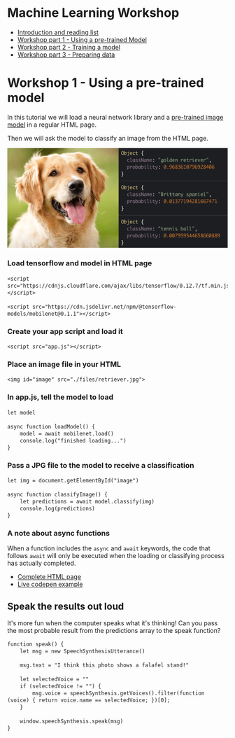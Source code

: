 # Machine Learning Workshop

- [Introduction and reading list](../README.md)
- [Workshop part 1 - Using a pre-trained Model](./workshop1.md)
- [Workshop part 2 - Training a model](./workshop2.md)
- [Workshop part 3 - Preparing data](./workshop3.md)

# Workshop 1 - Using a pre-trained model

In this tutorial we will load a neural network library and a [pre-trained image model](https://github.com/tensorflow/models/tree/master/research/slim#pre-trained-models) in a regular HTML page.

Then we will ask the model to classify an image from the HTML page.

![retriever](../images/retriever.png)

### Load tensorflow and model in HTML page

```
<script src="https://cdnjs.cloudflare.com/ajax/libs/tensorflow/0.12.7/tf.min.js"></script>

<script src="https://cdn.jsdelivr.net/npm/@tensorflow-models/mobilenet@0.1.1"></script>
```

### Create your app script and load it

```
<script src="app.js"></script>
```

### Place an image file in your HTML

```
<img id="image" src="./files/retriever.jpg">
```

### In app.js, tell the model to load

```
let model

async function loadModel() {
    model = await mobilenet.load()
    console.log("finished loading...")
}
```

### Pass a JPG file to the model to receive a classification

```
let img = document.getElementById("image")

async function classifyImage() {
    let predictions = await model.classify(img)
    console.log(predictions)
}
```

### A note about async functions

When a function includes the `async` and `await` keywords, the code that follows `await` will only be executed when the loading or classifying process has actually completed.

- [Complete HTML page](./files/workshop1.html)
- [Live codepen example](https://codepen.io/eerk/pen/JmKQLw)

## Speak the results out loud

It's more fun when the computer speaks what it's thinking! Can you pass the most probable result from the predictions array to the speak function?

```
function speak() {
    let msg = new SpeechSynthesisUtterance()

    msg.text = "I think this photo shows a falafel stand!"

    let selectedVoice = ""
    if (selectedVoice != "") {
        msg.voice = speechSynthesis.getVoices().filter(function (voice) { return voice.name == selectedVoice; })[0];
    }

    window.speechSynthesis.speak(msg)
}
```